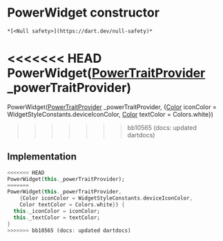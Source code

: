 


# PowerWidget constructor




    *[<Null safety>](https://dart.dev/null-safety)*



<<<<<<< HEAD
PowerWidget([PowerTraitProvider](../../providers_power_trait_provider/PowerTraitProvider-class.md) _powerTraitProvider)
=======
PowerWidget([PowerTraitProvider](../../providers_power_trait_provider/PowerTraitProvider-class.md) _powerTraitProvider, {[Color](https://api.flutter.dev/flutter/dart-ui/Color-class.html) iconColor = WidgetStyleConstants.deviceIconColor, [Color](https://api.flutter.dev/flutter/dart-ui/Color-class.html) textColor = Colors.white})
>>>>>>> bb10565 (docs: updated dartdocs)





## Implementation

```dart
<<<<<<< HEAD
PowerWidget(this._powerTraitProvider);
=======
PowerWidget(this._powerTraitProvider,
    {Color iconColor = WidgetStyleConstants.deviceIconColor,
    Color textColor = Colors.white}) {
  this._iconColor = iconColor;
  this._textColor = textColor;
}
>>>>>>> bb10565 (docs: updated dartdocs)
```







